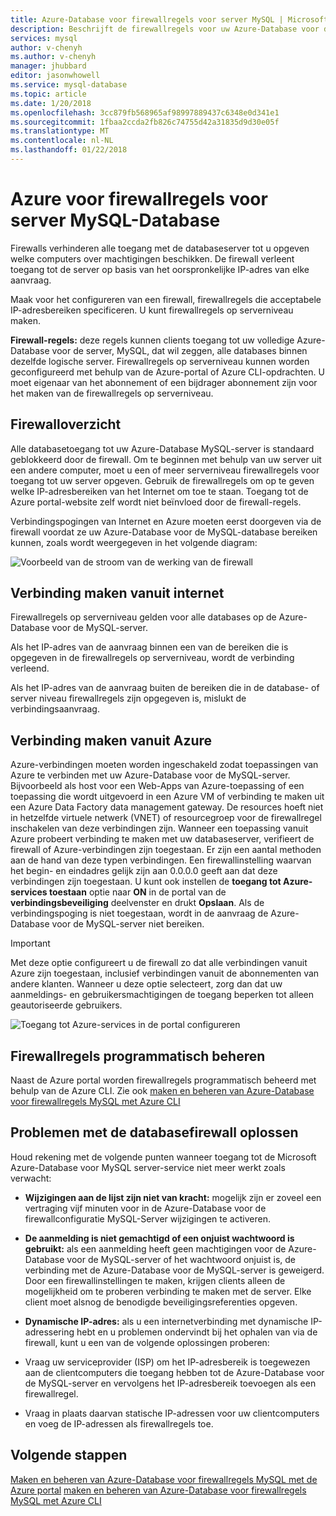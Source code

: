 ```yaml
---
title: Azure-Database voor firewallregels voor server MySQL | Microsoft Docs
description: Beschrijft de firewallregels voor uw Azure-Database voor de MySQL-server.
services: mysql
author: v-chenyh
ms.author: v-chenyh
manager: jhubbard
editor: jasonwhowell
ms.service: mysql-database
ms.topic: article
ms.date: 1/20/2018
ms.openlocfilehash: 3cc879fb568965af98997889437c6348e0d341e1
ms.sourcegitcommit: 1fbaa2ccda2fb826c74755d42a31835d9d30e05f
ms.translationtype: MT
ms.contentlocale: nl-NL
ms.lasthandoff: 01/22/2018
---
```

# <a name="azure-database-for-mysql-server-firewall-rules"></a>Azure voor firewallregels voor server MySQL-Database
Firewalls verhinderen alle toegang met de databaseserver tot u opgeven welke computers over machtigingen beschikken. De firewall verleent toegang tot de server op basis van het oorspronkelijke IP-adres van elke aanvraag.

Maak voor het configureren van een firewall, firewallregels die acceptabele IP-adresbereiken specificeren. U kunt firewallregels op serverniveau maken.

**Firewall-regels:** deze regels kunnen clients toegang tot uw volledige Azure-Database voor de server, MySQL, dat wil zeggen, alle databases binnen dezelfde logische server. Firewallregels op serverniveau kunnen worden geconfigureerd met behulp van de Azure-portal of Azure CLI-opdrachten. U moet eigenaar van het abonnement of een bijdrager abonnement zijn voor het maken van de firewallregels op serverniveau.

## <a name="firewall-overview"></a>Firewalloverzicht
Alle databasetoegang tot uw Azure-Database MySQL-server is standaard geblokkeerd door de firewall. Om te beginnen met behulp van uw server uit een andere computer, moet u een of meer serverniveau firewallregels voor toegang tot uw server opgeven. Gebruik de firewallregels om op te geven welke IP-adresbereiken van het Internet om toe te staan. Toegang tot de Azure portal-website zelf wordt niet beïnvloed door de firewall-regels.

Verbindingspogingen van Internet en Azure moeten eerst doorgeven via de firewall voordat ze uw Azure-Database voor de MySQL-database bereiken kunnen, zoals wordt weergegeven in het volgende diagram:

![Voorbeeld van de stroom van de werking van de firewall](./media/concepts-firewall-rules/1-firewall-concept.png)

## <a name="connecting-from-the-internet"></a>Verbinding maken vanuit internet
Firewallregels op serverniveau gelden voor alle databases op de Azure-Database voor de MySQL-server.

Als het IP-adres van de aanvraag binnen een van de bereiken die is opgegeven in de firewallregels op serverniveau, wordt de verbinding verleend.

Als het IP-adres van de aanvraag buiten de bereiken die in de database- of server niveau firewallregels zijn opgegeven is, mislukt de verbindingsaanvraag.

## <a name="connecting-from-azure"></a>Verbinding maken vanuit Azure
Azure-verbindingen moeten worden ingeschakeld zodat toepassingen van Azure te verbinden met uw Azure-Database voor de MySQL-server. Bijvoorbeeld als host voor een Web-Apps van Azure-toepassing of een toepassing die wordt uitgevoerd in een Azure VM of verbinding te maken uit een Azure Data Factory data management gateway. De resources hoeft niet in hetzelfde virtuele netwerk (VNET) of resourcegroep voor de firewallregel inschakelen van deze verbindingen zijn. Wanneer een toepassing vanuit Azure probeert verbinding te maken met uw databaseserver, verifieert de firewall of Azure-verbindingen zijn toegestaan. Er zijn een aantal methoden aan de hand van deze typen verbindingen. Een firewallinstelling waarvan het begin- en eindadres gelijk zijn aan 0.0.0.0 geeft aan dat deze verbindingen zijn toegestaan. U kunt ook instellen de **toegang tot Azure-services toestaan** optie naar **ON** in de portal van de **verbindingsbeveiliging** deelvenster en drukt **Opslaan**. Als de verbindingspoging is niet toegestaan, wordt in de aanvraag de Azure-Database voor de MySQL-server niet bereiken.

> [!IMPORTANT]
> Met deze optie configureert u de firewall zo dat alle verbindingen vanuit Azure zijn toegestaan, inclusief verbindingen vanuit de abonnementen van andere klanten. Wanneer u deze optie selecteert, zorg dan dat uw aanmeldings- en gebruikersmachtigingen de toegang beperken tot alleen geautoriseerde gebruikers.
> 

![Toegang tot Azure-services in de portal configureren](./media/concepts-firewall-rules/allow-azure-services.png)

## <a name="programmatically-managing-firewall-rules"></a>Firewallregels programmatisch beheren
Naast de Azure portal worden firewallregels programmatisch beheerd met behulp van de Azure CLI. Zie ook [maken en beheren van Azure-Database voor firewallregels MySQL met Azure CLI](./howto-manage-firewall-using-cli.md)

## <a name="troubleshooting-the-database-firewall"></a>Problemen met de databasefirewall oplossen
Houd rekening met de volgende punten wanneer toegang tot de Microsoft Azure-Database voor MySQL server-service niet meer werkt zoals verwacht:

* **Wijzigingen aan de lijst zijn niet van kracht:** mogelijk zijn er zoveel een vertraging vijf minuten voor in de Azure-Database voor de firewallconfiguratie MySQL-Server wijzigingen te activeren.

* **De aanmelding is niet gemachtigd of een onjuist wachtwoord is gebruikt:** als een aanmelding heeft geen machtigingen voor de Azure-Database voor de MySQL-server of het wachtwoord onjuist is, de verbinding met de Azure-Database voor de MySQL-server is geweigerd. Door een firewallinstellingen te maken, krijgen clients alleen de mogelijkheid om te proberen verbinding te maken met de server. Elke client moet alsnog de benodigde beveiligingsreferenties opgeven.

* **Dynamische IP-adres:** als u een internetverbinding met dynamische IP-adressering hebt en u problemen ondervindt bij het ophalen van via de firewall, kunt u een van de volgende oplossingen proberen:

* Vraag uw serviceprovider (ISP) om het IP-adresbereik is toegewezen aan de clientcomputers die toegang hebben tot de Azure-Database voor de MySQL-server en vervolgens het IP-adresbereik toevoegen als een firewallregel.

* Vraag in plaats daarvan statische IP-adressen voor uw clientcomputers en voeg de IP-adressen als firewallregels toe.

## <a name="next-steps"></a>Volgende stappen

[Maken en beheren van Azure-Database voor firewallregels MySQL met de Azure portal](./howto-manage-firewall-using-portal.md)
[maken en beheren van Azure-Database voor firewallregels MySQL met Azure CLI](./howto-manage-firewall-using-cli.md)

